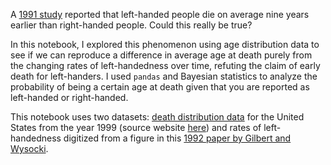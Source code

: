 A <a href="https://www.nejm.org/doi/full/10.1056/NEJM199104043241418">1991 study</a> reported that left-handed people die on average nine years earlier than right-handed people. Could this really be true? </p>
<p>In this notebook, I explored this phenomenon using age distribution data to see if we can reproduce a difference in average age at death purely from the changing rates of left-handedness over time, refuting the claim of early death for left-handers. I used <code>pandas</code> and Bayesian statistics to analyze the probability of being a certain age at death given that you are reported as left-handed or right-handed.</p>

<p>This notebook uses two datasets: <a href="https://www.cdc.gov/nchs/data/statab/vs00199_table310.pdf">death distribution data</a> for the United States from the year 1999 (source website <a href="https://www.cdc.gov/nchs/nvss/mortality_tables.htm">here</a>) and rates of left-handedness digitized from a figure in this <a href="https://www.ncbi.nlm.nih.gov/pubmed/1528408">1992 paper by Gilbert and Wysocki</a>. </p>
